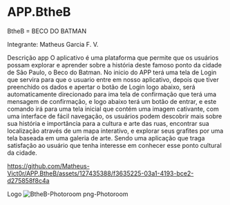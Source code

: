# APP.BtheB

BtheB = BECO DO BATMAN

Integrante: Matheus Garcia F. V.


Descrição app 
O aplicativo é uma plataforma que permite que os usuários possam explorar e aprender sobre a história deste famoso ponto da cidade de São Paulo, o Beco do Batman. No inicio do APP terá uma tela de Login que servira para que o usuario entre em nosso aplicativo, depois que tiver preenchido os dados e apertar o botão de Login logo abaixo, será automaticamente direcionado para ima tela de confirmação que terá uma mensagem de confirmação, e logo abaixo terá um botão de entrar, e este comando irá para uma tela inicial que contém uma imagem cativante, com uma interface de fácil navegação, os usuários podem descobrir mais sobre sua história e importância para a cultura e arte das ruas, encontrar sua localização através de um mapa interativo, e explorar seus grafites por uma tela baseada em uma galeria de arte.  Sendo uma aplicação que  traga satisfação ao usuário que tenha interesse em conhecer esse ponto cultural da cidade.





https://github.com/Matheus-Vict0r/APP.BtheB/assets/127435388/f3635225-03a1-4193-bce2-d275858f8c4a




Logo
![BtheB-Photoroom png-Photoroom](https://github.com/Matheus-Vict0r/APP.BtheB/assets/127435388/6bdd9af5-e997-4de9-a4f8-abd16c652d01)





